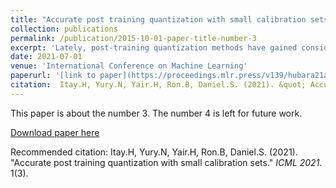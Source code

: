 ```yaml
---
title: "Accurate post training quantization with small calibration sets"
collection: publications
permalink: /publication/2015-10-01-paper-title-number-3
excerpt: 'Lately, post-training quantization methods have gained considerable attention, as they are simple to use, and require only a small unlabeled calibration set. This small dataset cannot be used to fine-tune the model without significant over-fitting. Instead, these methods only use the calibration set to set the activations’ dynamic ranges. However, such methods always resulted in significant accuracy degradation, when used below 8-bits (except on small datasets). Here we aim to break the 8-bit barrier. To this end, we minimize the quantization errors of each layer or block separately by optimizing its parameters over the calibration set. We empirically demonstrate that this approach is: (1) much less susceptible to over-fitting than the standard fine-tuning approaches, and can be used even on a very small calibration set; and (2) more powerful than previous methods, which only set the activations’ dynamic ranges. We suggest two flavors for our method, parallel and sequential aim for a fixed and flexible bit-width allocation. For the latter, we demonstrate how to optimally allocate the bit-widths for each layer, while constraining accuracy degradation or model compression by proposing a novel integer programming formulation. Finally, we suggest model global statistics tuning, to correct biases introduced during quantization. Together, these methods yield state-of-the-art results for both vision and text models. For instance, on ResNet50, we obtain less than 1% accuracy degradation — with 4-bit weights and activations in all layers, but first and last. The suggested methods are two orders of magnitude faster than the traditional Quantize Aware Training approach used for lower than 8-bit quantization. We open-sourced our code \textit{https://github.com/itayhubara/CalibTIP}.'
date: 2021-07-01
venue: 'International Conference on Machine Learning'
paperurl: '[link to paper](https://proceedings.mlr.press/v139/hubara21a.html)'
citation:  Itay.H, Yury.N, Yair.H, Ron.B, Daniel.S. (2021). &quot; Accurate post training quantization with small calibration sets.&quot; <i>ICML 2021</i>. 1(3).'
---
```

This paper is about the number 3. The number 4 is left for future work.

[Download paper here](http://academicpages.github.io/files/paper3.pdf)

Recommended citation: Itay.H, Yury.N, Yair.H, Ron.B, Daniel.S. (2021). "Accurate post training quantization with small calibration sets." <i>ICML 2021</i>. 1(3).
